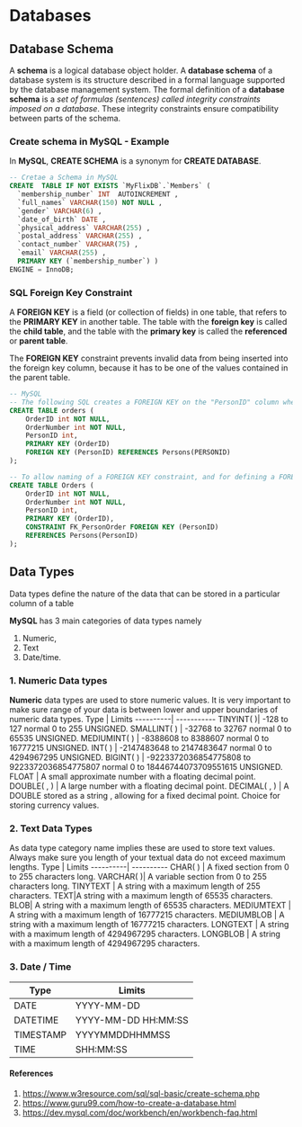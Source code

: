 # Databases

## Database Schema
A __schema__ is a logical database object holder. A __database schema__ of a database system is its structure described in a formal language supported by the database management system. The formal definition of a __database schema__ is a _set of formulas (sentences) called integrity constraints imposed on a database_. These integrity constraints ensure compatibility between parts of the schema.
### Create schema in MySQL - Example
In __MySQL__, __CREATE SCHEMA__ is a synonym for __CREATE DATABASE__.
```SQL
-- Cretae a Schema in MySQL
CREATE  TABLE IF NOT EXISTS `MyFlixDB`.`Members` (
  `membership_number` INT  AUTOINCREMENT ,
  `full_names` VARCHAR(150) NOT NULL ,
  `gender` VARCHAR(6) ,
  `date_of_birth` DATE ,
  `physical_address` VARCHAR(255) ,
  `postal_address` VARCHAR(255) ,
  `contact_number` VARCHAR(75) ,
  `email` VARCHAR(255) ,
  PRIMARY KEY (`membership_number`) )
ENGINE = InnoDB;
```

### SQL Foreign Key Constraint
A __FOREIGN KEY__ is a field (or collection of fields) in one table, that refers to the __PRIMARY KEY__ in another table. The table with the __foreign key__ is called the __child table__, and the table with the __primary key__ is called the __referenced__ or __parent table__.

The __FOREIGN KEY__ constraint prevents invalid data from being inserted into the foreign key column, because it has to be one of the values contained in the parent table.

```SQL
-- MySQL
-- The following SQL creates a FOREIGN KEY on the "PersonID" column when the "Orders" table is created:
CREATE TABLE orders (
    OrderID int NOT NULL,
    OrderNumber int NOT NULL,
    PersonID int,
    PRIMARY KEY (OrderID)
    FOREIGN KEY (PersonID) REFERENCES Persons(PERSONID)
);
```

```SQL
-- To allow naming of a FOREIGN KEY constraint, and for defining a FOREIGN KEY constraint on multiple columns, use the following SQL syntax:
CREATE TABLE Orders (
    OrderID int NOT NULL,
    OrderNumber int NOT NULL,
    PersonID int,
    PRIMARY KEY (OrderID),
    CONSTRAINT FK_PersonOrder FOREIGN KEY (PersonID)
    REFERENCES Persons(PersonID)
);
```

## Data Types
Data types define the nature of the data that can be stored in a particular column of a table

__MySQL__ has 3 main categories of data types namely

1. Numeric,
2. Text
3. Date/time.

### 1. Numeric Data types
__Numeric__ data types are used to store numeric values. It is very important to make sure range of your data is between lower and upper boundaries of numeric data types.
Type | Limits
----------| -----------
TINYINT( )|	-128 to 127 normal 0 to 255 UNSIGNED.
SMALLINT( ) |	-32768 to 32767 normal 0 to 65535 UNSIGNED.
MEDIUMINT( ) |	-8388608 to 8388607 normal 0 to 16777215 UNSIGNED.
INT( ) | 	-2147483648 to 2147483647 normal 0 to 4294967295 UNSIGNED.
BIGINT( ) |	-9223372036854775808 to 9223372036854775807 normal 0 to 18446744073709551615 UNSIGNED.
FLOAT	| A small approximate number with a floating decimal point.
DOUBLE( , )	| A large number with a floating decimal point.
DECIMAL( , ) |	A DOUBLE stored as a string , allowing for a fixed decimal point. Choice for storing currency values.

### 2. Text Data Types
As data type category name implies these are used to store text values. Always make sure you length of your textual data do not exceed maximum lengths.
Type | Limits
----------| ----------
CHAR( )	| A fixed section from 0 to 255 characters long.
VARCHAR( )|	A variable section from 0 to 255 characters long.
TINYTEXT	| A string with a maximum length of 255 characters.
TEXT|A string with a maximum length of 65535 characters.
BLOB|	A string with a maximum length of 65535 characters.
MEDIUMTEXT	| A string with a maximum length of 16777215 characters.
MEDIUMBLOB	| A string with a maximum length of 16777215 characters.
LONGTEXT	| A string with a maximum length of 4294967295 characters.
LONGBLOB	| A string with a maximum length of 4294967295 characters.

### 3. Date / Time
Type | Limits
----------| ----------
DATE | YYYY-MM-DD
DATETIME | YYYY-MM-DD HH:MM:SS
TIMESTAMP | YYYYMMDDHHMMSS
TIME | SHH:MM:SS

#### References
1. https://www.w3resource.com/sql/sql-basic/create-schema.php
2. https://www.guru99.com/how-to-create-a-database.html
3. https://dev.mysql.com/doc/workbench/en/workbench-faq.html
